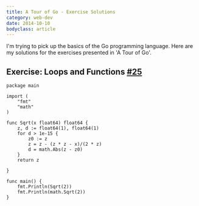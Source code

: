 ```yaml
---
title: A Tour of Go - Exercise Solutions
category: web-dev
date: 2014-10-10
bodyclass: article
---
```


I'm trying to pick up the basics of the Go programming language. Here are my solutions for the exercises presented in 'A Tour of Go'. 

## Exercise: Loops and Functions [#25](http://tour.golang.org/#25)

    package main

    import (
        "fmt"
        "math"
    )

    func Sqrt(x float64) float64 {
        z, d := float64(1), float64(1)
        for d > 1e-15 {
            z0 := z
            z = z - (z * z - x)/(2 * z)
            d = math.Abs(z - z0)
        }
        return z
            
    }

    func main() {
        fmt.Println(Sqrt(2))
        fmt.Println(math.Sqrt(2))
    }
